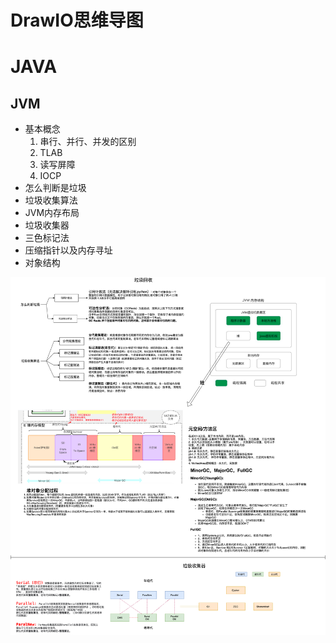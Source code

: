 

# DrawIO思维导图

# JAVA

## JVM
+ 基本概念
	1. 串行、并行、并发的区别
	2. TLAB
	3. 读写屏障
	4. IOCP
+ 怎么判断是垃圾
+ 垃圾收集算法
+ JVM内存布局
+ 垃圾收集器
+ 三色标记法
+ 压缩指针以及内存寻址
+ 对象结构

![垃圾回收](./java/jvm/垃圾回收.png)



